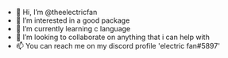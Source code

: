 - 👋 Hi, I’m @theelectricfan
- 👀 I’m interested in a good package
- 🌱 I’m currently learning c language
- 💞️ I’m looking to collaborate on anything that i can help with
- 📫 You can reach me on my discord profile 'electric fan#5897'

<!---
theelectricfan/theelectricfan is a ✨ special ✨ repository because its `README.md` (this file) appears on your GitHub profile.
You can click the Preview link to take a look at your changes.
--->
